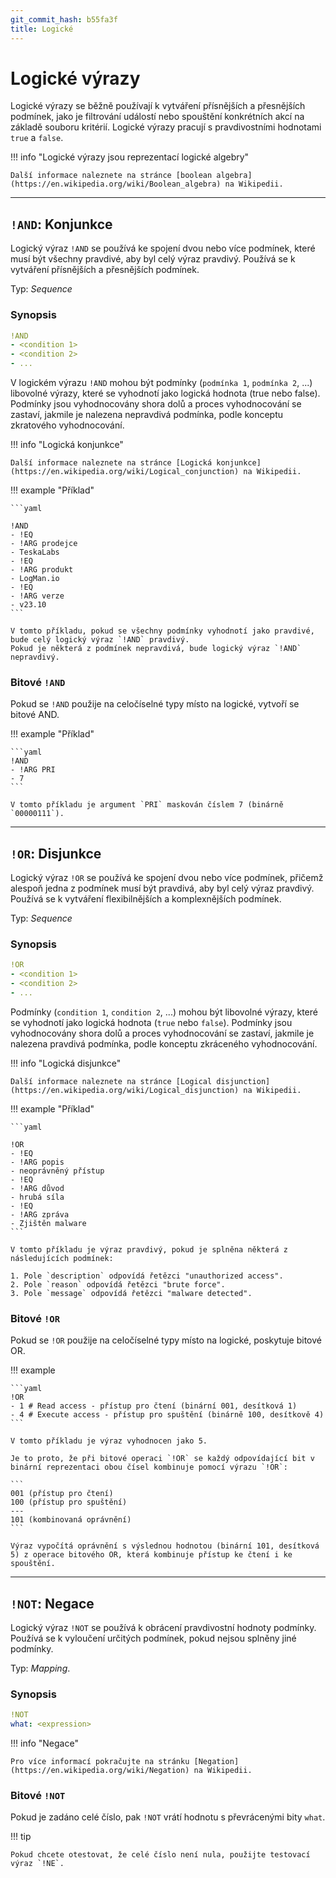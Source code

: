 ```yaml
---
git_commit_hash: b55fa3f
title: Logické
---
```


# Logické výrazy

Logické výrazy se běžně používají k vytváření přísnějších a přesnějších podmínek, jako je filtrování událostí nebo spouštění konkrétních akcí na základě souboru kritérií.
Logické výrazy pracují s pravdivostními hodnotami `true` a `false`.


!!! info "Logické výrazy jsou reprezentací logické algebry"

	Další informace naleznete na stránce [boolean algebra](https://en.wikipedia.org/wiki/Boolean_algebra) na Wikipedii.
	
	

---

## `!AND`: Konjunkce 

Logický výraz `!AND` se používá ke spojení dvou nebo více podmínek, které musí být všechny pravdivé, aby byl celý výraz pravdivý.
Používá se k vytváření přísnějších a přesnějších podmínek.

Typ: _Sequence_

### Synopsis

```yaml
!AND
- <condition 1>
- <condition 2>
- ...
```

V logickém výrazu `!AND` mohou být podmínky (`podmínka 1`, `podmínka 2`, ...) libovolné výrazy, které se vyhodnotí jako logická hodnota (true nebo false).
Podmínky jsou vyhodnocovány shora dolů a proces vyhodnocování se zastaví, jakmile je nalezena nepravdivá podmínka, podle konceptu zkratového vyhodnocování.


!!! info "Logická konjunkce"

	Další informace naleznete na stránce [Logická konjunkce](https://en.wikipedia.org/wiki/Logical_conjunction) na Wikipedii.
	
	

!!! example "Příklad"

	```yaml

	!AND
	- !EQ
	- !ARG prodejce
	- TeskaLabs
	- !EQ
	- !ARG produkt
	- LogMan.io
	- !EQ
	- !ARG verze
	- v23.10
	```

	V tomto příkladu, pokud se všechny podmínky vyhodnotí jako pravdivé, bude celý logický výraz `!AND` pravdivý.
	Pokud je některá z podmínek nepravdivá, bude logický výraz `!AND` nepravdivý.


### Bitové `!AND`

Pokud se `!AND` použije na celočíselné typy místo na logické, vytvoří se bitové AND.

!!! example "Příklad"

	```yaml
	!AND
	- !ARG PRI
	- 7
	```

	V tomto příkladu je argument `PRI` maskován číslem 7 (binárně `00000111`).

---

## `!OR`: Disjunkce

Logický výraz `!OR` se používá ke spojení dvou nebo více podmínek, přičemž alespoň jedna z podmínek musí být pravdivá, aby byl celý výraz pravdivý.
Používá se k vytváření flexibilnějších a komplexnějších podmínek.

Typ: _Sequence_

### Synopsis

```yaml
!OR
- <condition 1>
- <condition 2>
- ...
```

Podmínky (`condition 1`, `condition 2`, ...) mohou být libovolné výrazy, které se vyhodnotí jako logická hodnota (`true` nebo `false`).
Podmínky jsou vyhodnocovány shora dolů a proces vyhodnocování se zastaví, jakmile je nalezena pravdivá podmínka, podle konceptu zkráceného vyhodnocování.


!!! info "Logická disjunkce"

	Další informace naleznete na stránce [Logical disjunction](https://en.wikipedia.org/wiki/Logical_disjunction) na Wikipedii.


!!! example "Příklad"

	```yaml

	!OR
	- !EQ
	- !ARG popis
	- neoprávněný přístup
	- !EQ
	- !ARG důvod
	- hrubá síla
	- !EQ
	- !ARG zpráva
	- Zjištěn malware
	```

	V tomto příkladu je výraz pravdivý, pokud je splněna některá z následujících podmínek:

	1. Pole `description` odpovídá řetězci "unauthorized access".
	2. Pole `reason` odpovídá řetězci "brute force".
	3. Pole `message` odpovídá řetězci "malware detected".


### Bitové `!OR`

Pokud se `!OR` použije na celočíselné typy místo na logické, poskytuje bitové OR.

!!! example

	```yaml
	!OR
	- 1 # Read access - přístup pro čtení (binární 001, desítková 1)
	- 4 # Execute access - přístup pro spuštění (binárně 100, desítkově 4)
	```

	V tomto příkladu je výraz vyhodnocen jako 5.

	Je to proto, že při bitové operaci `!OR` se každý odpovídající bit v binární reprezentaci obou čísel kombinuje pomocí výrazu `!OR`:

	```
	001 (přístup pro čtení)
	100 (přístup pro spuštění)
	---
	101 (kombinovaná oprávnění)
	```

	Výraz vypočítá oprávnění s výslednou hodnotou (binární 101, desítková 5) z operace bitového OR, která kombinuje přístup ke čtení i ke spouštění.

---

## `!NOT`: Negace

Logický výraz `!NOT` se používá k obrácení pravdivostní hodnoty podmínky.
Používá se k vyloučení určitých podmínek, pokud nejsou splněny jiné podmínky.

Typ: _Mapping_.


### Synopsis

```yaml
!NOT
what: <expression>
```


!!! info "Negace"

	Pro více informací pokračujte na stránku [Negation](https://en.wikipedia.org/wiki/Negation) na Wikipedii.
	
	

### Bitové `!NOT`

Pokud je zadáno celé číslo, pak `!NOT` vrátí hodnotu s převrácenými bity `what`.

!!! tip

	Pokud chcete otestovat, že celé číslo není nula, použijte testovací výraz `!NE`.

